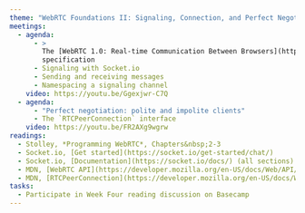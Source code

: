 ```yaml
---
theme: "WebRTC Foundations II: Signaling, Connection, and Perfect Negotiation"
meetings:
  - agenda:
      - >
        The [WebRTC 1.0: Real-time Communication Between Browsers](https://www.w3.org/TR/webrtc/)
        specification
      - Signaling with Socket.io
      - Sending and receiving messages
      - Namespacing a signaling channel
    video: https://youtu.be/Ggexjwr-C7Q
  - agenda:
      - "Perfect negotiation: polite and impolite clients"
      - The `RTCPeerConnection` interface
    video: https://youtu.be/FR2AXg9wgrw
readings:
  - Stolley, *Programming WebRTC*, Chapters&nbsp;2-3
  - Socket.io, [Get started](https://socket.io/get-started/chat/)
  - Socket.io, [Documentation](https://socket.io/docs/) (all sections)
  - MDN, [WebRTC API](https://developer.mozilla.org/en-US/docs/Web/API/WebRTC_API)
  - MDN, [RTCPeerConnection](https://developer.mozilla.org/en-US/docs/Web/API/RTCPeerConnection)
tasks:
  - Participate in Week Four reading discussion on Basecamp
---
```

